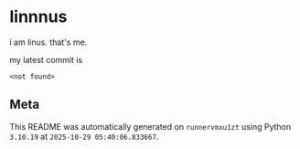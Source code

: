# linnnus

i am linus. that's me.

my latest commit is

```
<not found>
```

## Meta

This README was automatically generated on `runnervmxu1zt` using Python
`3.10.19` at `2025-10-29 05:40:06.833667`.
